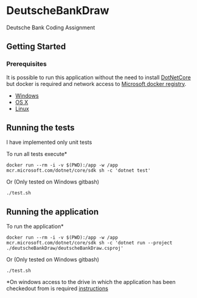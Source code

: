 # DeutscheBankDraw
Deutsche Bank Coding Assignment

## Getting Started

### Prerequisites

It is possible to run this application without the need to install [DotNetCore](https://dotnet.microsoft.com/download) but docker is required and network access to [Microsoft docker registry](https://mcr.microsoft.com).

* [Windows](https://docs.docker.com/windows/started)
* [OS X](https://docs.docker.com/mac/started/)
* [Linux](https://docs.docker.com/linux/started/)


## Running the tests

I have implemented only unit tests

To run all tests execute*
```
docker run --rm -i -v $(PWD):/app -w /app mcr.microsoft.com/dotnet/core/sdk sh -c 'dotnet test'
```
Or (Only tested on Windows gitbash)
```
./test.sh
```

## Running the application

To run the application*
```
docker run --rm -i -v $(PWD):/app -w /app mcr.microsoft.com/dotnet/core/sdk sh -c 'dotnet run --project ./deutscheBankDraw/deutscheBankDraw.csproj'
```
Or (Only tested on Windows gitbash)
```
./test.sh
```

*On windows access to the drive in which the application has been checkedout from is required [instructions](https://blogs.msdn.microsoft.com/wael-kdouh/2017/06/26/enabling-drive-sharing-with-docker-for-windows/)